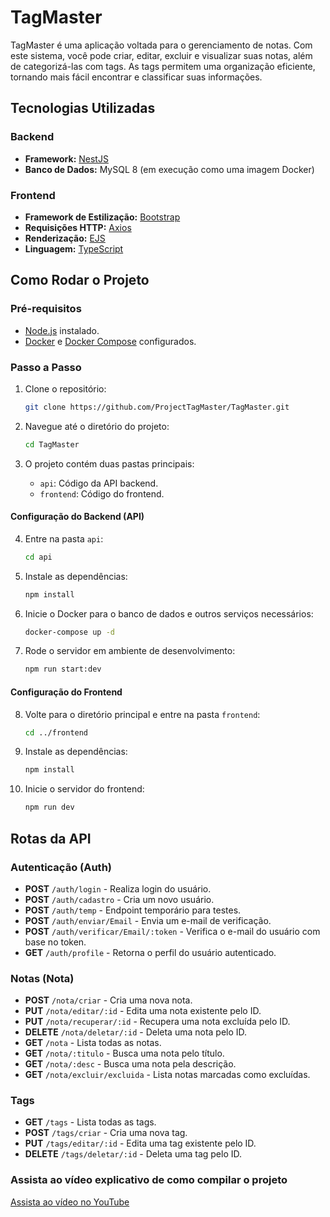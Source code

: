 
# TagMaster

TagMaster é uma aplicação voltada para o gerenciamento de notas. Com este sistema, você pode criar, editar, excluir e visualizar suas notas, além de categorizá-las com tags. As tags permitem uma organização eficiente, tornando mais fácil encontrar e classificar suas informações.

## Tecnologias Utilizadas

### Backend
- **Framework:** [NestJS](https://nestjs.com/)
- **Banco de Dados:** MySQL 8 (em execução como uma imagem Docker)

### Frontend
- **Framework de Estilização:** [Bootstrap](https://getbootstrap.com/)
- **Requisições HTTP:** [Axios](https://axios-http.com/)
- **Renderização:** [EJS](https://ejs.co/)
- **Linguagem:** [TypeScript](https://www.typescriptlang.org/)

## Como Rodar o Projeto

### Pré-requisitos

- [Node.js](https://nodejs.org/) instalado.
- [Docker](https://www.docker.com/) e [Docker Compose](https://docs.docker.com/compose/) configurados.

### Passo a Passo

1. Clone o repositório:
   ```bash
   git clone https://github.com/ProjectTagMaster/TagMaster.git
   ```

2. Navegue até o diretório do projeto:
   ```bash
   cd TagMaster
   ```

3. O projeto contém duas pastas principais:
   - `api`: Código da API backend.
   - `frontend`: Código do frontend.

#### Configuração do Backend (API)

4. Entre na pasta `api`:
   ```bash
   cd api
   ```

5. Instale as dependências:
   ```bash
   npm install
   ```

6. Inicie o Docker para o banco de dados e outros serviços necessários:
   ```bash
   docker-compose up -d
   ```

7. Rode o servidor em ambiente de desenvolvimento:
   ```bash
   npm run start:dev
   ```

#### Configuração do Frontend

8. Volte para o diretório principal e entre na pasta `frontend`:
   ```bash
   cd ../frontend
   ```

9. Instale as dependências:
   ```bash
   npm install
   ```

10. Inicie o servidor do frontend:
    ```bash
    npm run dev
    ```

## Rotas da API

### Autenticação (Auth)
- **POST** `/auth/login` - Realiza login do usuário.  
- **POST** `/auth/cadastro` - Cria um novo usuário.  
- **POST** `/auth/temp` - Endpoint temporário para testes.  
- **POST** `/auth/enviar/Email` - Envia um e-mail de verificação.  
- **POST** `/auth/verificar/Email/:token` - Verifica o e-mail do usuário com base no token.  
- **GET** `/auth/profile` - Retorna o perfil do usuário autenticado.  

### Notas (Nota)
- **POST** `/nota/criar` - Cria uma nova nota.  
- **PUT** `/nota/editar/:id` - Edita uma nota existente pelo ID.  
- **PUT** `/nota/recuperar/:id` - Recupera uma nota excluída pelo ID.  
- **DELETE** `/nota/deletar/:id` - Deleta uma nota pelo ID.  
- **GET** `/nota` - Lista todas as notas.  
- **GET** `/nota/:titulo` - Busca uma nota pelo título.  
- **GET** `/nota/:desc` - Busca uma nota pela descrição.  
- **GET** `/nota/excluir/excluida` - Lista notas marcadas como excluídas.  

### Tags
- **GET** `/tags` - Lista todas as tags.  
- **POST** `/tags/criar` - Cria uma nova tag.  
- **PUT** `/tags/editar/:id` - Edita uma tag existente pelo ID.  
- **DELETE** `/tags/deletar/:id` - Deleta uma tag pelo ID.  

### Assista ao vídeo explicativo de como compilar o projeto

[Assista ao vídeo no YouTube](https://youtu.be/94ufr6xUzbw)



